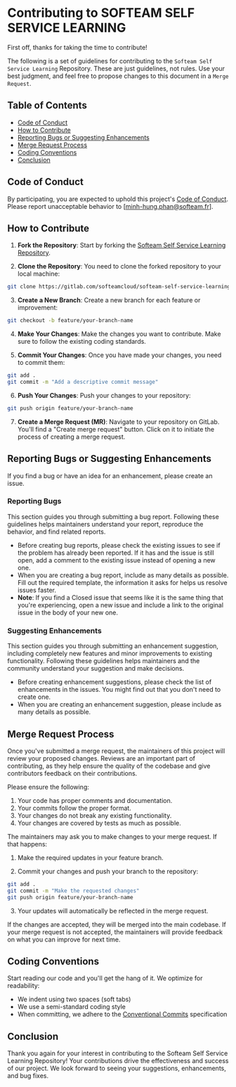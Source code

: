 # Contributing to SOFTEAM SELF SERVICE LEARNING

First off, thanks for taking the time to contribute!

The following is a set of guidelines for contributing to the `Softeam Self Service Learning` Repository. These are just guidelines, not rules. Use your best judgment, and feel free to propose changes to this document in a `Merge Request`.

## Table of Contents

- [Code of Conduct](#code-of-conduct)
- [How to Contribute](#how-to-contribute)
- [Reporting Bugs or Suggesting Enhancements](#reporting-bugs-or-suggesting-enhancements)
- [Merge Request Process](#merge-request-process)
- [Coding Conventions](#coding-conventions)
- [Conclusion](#conclusion)

## Code of Conduct

By participating, you are expected to uphold this project's [Code of Conduct](CODE_OF_CONDUCT.md). Please report unacceptable behavior to [minh-hung.phan@softeam.fr].

## How to Contribute

1. **Fork the Repository**: Start by forking the [Softeam Self Service Learning Repository](https://gitlab.com/softeamcloud/softeam-self-service-learning.git).

2. **Clone the Repository**: You need to clone the forked repository to your local machine:

```bash
git clone https://gitlab.com/softeamcloud/softeam-self-service-learning.git
```

3. **Create a New Branch**: Create a new branch for each feature or improvement:

```bash
git checkout -b feature/your-branch-name
```

4. **Make Your Changes**: Make the changes you want to contribute. Make sure to follow the existing coding standards.

5. **Commit Your Changes**: Once you have made your changes, you need to commit them:

```bash
git add .
git commit -m "Add a descriptive commit message"
```

6. **Push Your Changes**: Push your changes to your repository:

```bash
git push origin feature/your-branch-name
```

7. **Create a Merge Request (MR)**: Navigate to your repository on GitLab. You'll find a "Create merge request" button. Click on it to initiate the process of creating a merge request.

## Reporting Bugs or Suggesting Enhancements

If you find a bug or have an idea for an enhancement, please create an issue.

### Reporting Bugs

This section guides you through submitting a bug report. Following these guidelines helps maintainers understand your report, reproduce the behavior, and find related reports.

- Before creating bug reports, please check the existing issues to see if the problem has already been reported. If it has and the issue is still open, add a comment to the existing issue instead of opening a new one.
- When you are creating a bug report, include as many details as possible. Fill out the required template, the information it asks for helps us resolve issues faster.
- **Note**: If you find a Closed issue that seems like it is the same thing that you're experiencing, open a new issue and include a link to the original issue in the body of your new one.

### Suggesting Enhancements

This section guides you through submitting an enhancement suggestion, including completely new features and minor improvements to existing functionality. Following these guidelines helps maintainers and the community understand your suggestion and make decisions.

- Before creating enhancement suggestions, please check the list of enhancements in the issues. You might find out that you don't need to create one. 
- When you are creating an enhancement suggestion, please include as many details as possible.

## Merge Request Process

Once you've submitted a merge request, the maintainers of this project will review your proposed changes. Reviews are an important part of contributing, as they help ensure the quality of the codebase and give contributors feedback on their contributions.

Please ensure the following:

1. Your code has proper comments and documentation.
2. Your commits follow the proper format.
3. Your changes do not break any existing functionality.
4. Your changes are covered by tests as much as possible.

The maintainers may ask you to make changes to your merge request. If that happens:

1. Make the required updates in your feature branch.

2. Commit your changes and push your branch to the repository:

```bash
git add .
git commit -m "Make the requested changes"
git push origin feature/your-branch-name
```

3. Your updates will automatically be reflected in the merge request.

If the changes are accepted, they will be merged into the main codebase. If your merge request is not accepted, the maintainers will provide feedback on what you can improve for next time.

## Coding Conventions

Start reading our code and you'll get the hang of it. We optimize for readability:

- We indent using two spaces (soft tabs)
- We use a semi-standard coding style
- When committing, we adhere to the [Conventional Commits](https://www.conventionalcommits.org/) specification

## Conclusion

Thank you again for your interest in contributing to the Softeam Self Service Learning Repository! Your contributions drive the effectiveness and success of our project. We look forward to seeing your suggestions, enhancements, and bug fixes.